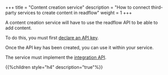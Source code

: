 +++
title = "Content creation service"
description = "How to connect third-party services to create content in readflow"
weight = 1
+++

A content creation service will have to use the readflow API to be able to add content.

To do this, you must first [declare an API key](integration-api/api-key).

Once the API key has been created, you can use it within your service.

The service must implement the [integration API](integration-api).

{{%children style="h4" description="true"%}}
